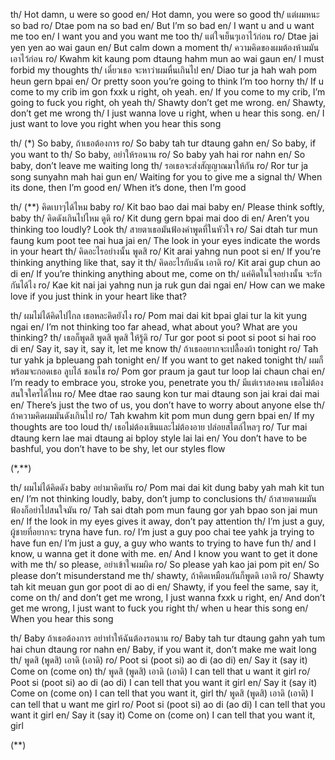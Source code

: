 th/ Hot damn, u were so good
en/ Hot damn, you were so good
th/ แต่ผมหนะ so bad
ro/ Dtae pom na so bad
en/ But I’m so bad
en/ I want u and u want me too
en/ I want you and you want me too
th/ แต่ใจเย็นๆเอาไว้ก่อน
ro/ Dtae jai yen yen ao wai gaun
en/ But calm down a moment
th/ ความคิดของผมต้องห้ามมันเอาไว้ก่อน
ro/ Kwahm kit kaung pom dtaung hahm mun ao wai gaun
en/ I must forbid my thoughts
th/ เดี๋ยวเธอ จะหาว่าผมหื่นเกินไป
en/ Diao tur ja hah wah pom heun gern bpai
en/ Or pretty soon you’re going to think I’m too horny
th/ If u come to my crib im gon fxxk u right, oh yeah.
en/ If you come to my crib, I’m going to fuck you right, oh yeah
th/ Shawty don’t get me wrong.
en/ Shawty, don’t get me wrong
th/ I just wanna love u right, when u hear this song.
en/ I just want to love you right when you hear this song

th/ (\*) So baby, ถ้าเธอต้องการ
ro/ So baby tah tur dtaung gahn
en/ So baby, if you want to
th/ So baby, อย่าให้รอนาน
ro/ So baby yah hai ror nahn
en/ So baby, don’t leave me waiting long
th/ รอเธอจะส่งสัญญาณมาให้กัน
ro/ Ror tur ja song sunyahn mah hai gun
en/ Waiting for you to give me a signal
th/ When its done, then I’m good
en/ When it’s done, then I’m good

th/ (\*\*) คิดเบาๆได้ไหม baby
ro/ Kit bao bao dai mai baby
en/ Please think softly, baby
th/ คิดดังเกินไปไหม ดูดิ
ro/ Kit dung gern bpai mai doo di
en/ Aren’t you thinking too loudly? Look
th/ สายตาเธอมันฟ้องคำพูดที่ในหัวใจ
ro/ Sai dtah tur mun faung kum poot tee nai hua jai
en/ The look in your eyes indicate the words in your heart
th/ คิดอะไรอย่างนั้น พูดสิ
ro/ Kit arai yahng nun poot si
en/ If you’re thinking anything like that, say it
th/ คิดอะไรกับฉัน เอาดิ
ro/ Kit arai gup chun ao di
en/ If you’re thinking anything about me, come on
th/ แค่คิดในใจอย่างนั้น จะรักกันได้ไง
ro/ Kae kit nai jai yahng nun ja ruk gun dai ngai
en/ How can we make love if you just think in your heart like that?

th/ ผมไม่ได้คิดไปไกล เธอหละคิดยังไง
ro/ Pom mai dai kit bpai glai tur la kit yung ngai
en/ I’m not thinking too far ahead, what about you? What are you thinking?
th/ เธอก็พูดสิ พูดสิ พูดสิ ให้รู้ดิ
ro/ Tur gor poot si poot si poot si hai roo di
en/ Say it, say it, say it, let me know
th/ ถ้าเธออยากจะเปลื้องผ้า tonight
ro/ Tah tur yahk ja bpleuang pah tonight
en/ If you want to get naked tonight
th/ ผมก็พร้อมจะกอดเธอ ลูบไล้ ชอนไช
ro/ Pom gor praum ja gaut tur loop lai chaun chai
en/ I’m ready to embrace you, stroke you, penetrate you
th/ มีแต่เราสองคน เธอไม่ต้องสนใจใครได้ไหม
ro/ Mee dtae rao saung kon tur mai dtaung son jai krai dai mai
en/ There’s just the two of us, you don’t have to worry about anyone else
th/ ถ้าความคิดผมมันดังเกินไป
ro/ Tah kwahm kit pom mun dung gern bpai
en/ If my thoughts are too loud
th/ เธอไม่ต้องเขินและไม่ต้องอาย ปล่อยสไตล์ไหลๆ
ro/ Tur mai dtaung kern lae mai dtaung ai bploy style lai lai
en/ You don’t have to be bashful, you don’t have to be shy, let our styles flow

(\*,\*\*)

th/ ผมไม่ได้คิดดัง baby อย่ามาคิดทัน
ro/ Pom mai dai kit dung baby yah mah kit tun
en/ I’m not thinking loudly, baby, don’t jump to conclusions
th/ ถ้าสายตาผมมันฟ้องก็อย่าไปสนใจมัน
ro/ Tah sai dtah pom mun faung gor yah bpao son jai mun
en/ If the look in my eyes gives it away, don’t pay attention
th/ I’m just a guy, ผู้ชายที่อยากจะ tryna have fun.
ro/ I’m just a guy poo chai tee yahk ja trying to have fun
en/ I’m just a guy, a guy who wants to trying to have fun
th/ and I know, u wanna get it done with me.
en/ And I know you want to get it done with me
th/ so please, อย่าเข้าใจผมผิด
ro/ So please yah kao jai pom pit
en/ So please don’t misunderstand me
th/ shawty, ถ้าคิดเหมือนกันก็พูดดิ เอาดิ
ro/ Shawty tah kit meuan gun gor poot di ao di
en/ Shawty, if you feel the same, say it, come on
th/ and don’t get me wrong, I just wanna fxxk u right,
en/ And don’t get me wrong, I just want to fuck you right
th/ when u hear this song
en/ When you hear this song

th/ Baby ถ้าเธอต้องการ อย่าทำให้ฉันต้องรอนาน
ro/ Baby tah tur dtaung gahn yah tum hai chun dtaung ror nahn
en/ Baby, if you want it, don’t make me wait long
th/ พูดสิ (พูดสิ) เอาดิ (เอาดิ)
ro/ Poot si (poot si) ao di (ao di)
en/ Say it (say it) Come on (come on)
th/ พูดสิ (พูดสิ) เอาดิ (เอาดิ) I can tell that u want it girl
ro/ Poot si (poot si) ao di (ao di) I can tell that you want it girl
en/ Say it (say it) Come on (come on) I can tell that you want it, girl
th/ พูดสิ (พูดสิ) เอาดิ (เอาดิ) I can tell that u want me girl
ro/ Poot si (poot si) ao di (ao di) I can tell that you want it girl
en/ Say it (say it) Come on (come on) I can tell that you want it, girl

(\*\*)

